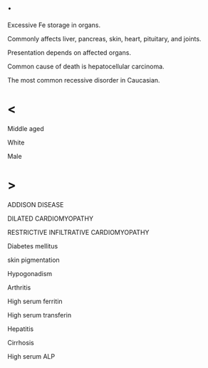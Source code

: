 # .

Excessive Fe storage in organs.

Commonly affects liver, pancreas, skin, heart, pituitary, and joints.

Presentation depends on affected organs.

Common cause of death is hepatocellular carcinoma.

The most common recessive disorder in Caucasian.

# <

Middle aged

White

Male

# >

ADDISON DISEASE

DILATED CARDIOMYOPATHY

RESTRICTIVE INFILTRATIVE CARDIOMYOPATHY

Diabetes mellitus

skin pigmentation

Hypogonadism

Arthritis

High serum ferritin

High serum transferin

Hepatitis

Cirrhosis

High serum ALP
